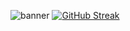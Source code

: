 ![banner](http://www.kepfeltoltes.eu/images/2022/09/08/493Untitled61_20201003152.png)
[![GitHub Streak](https://github-readme-streak-stats.herokuapp.com?user=jani&theme=soft-green&background=15202B&border=0BABCE&stroke=0BABCE&fire=69EEFF&currStreakNum=69EEFF&sideNums=0BABCE&currStreakLabel=69EEFF&sideLabels=0ED4FF&dates=0BABCE&ring=69EEFF)](https://git.io/streak-stats)

<!--
### Hi there 👋
**FemLol2003/FemLol2003** is a ✨ _special_ ✨ repository because its `README.md` (this file) appears on your GitHub profile.

Here are some ideas to get you started:

- 🔭 I’m currently working on ...
- 🌱 I’m currently learning ...
- 👯 I’m looking to collaborate on ...
- 🤔 I’m looking for help with ...
- 💬 Ask me about ...
- 📫 How to reach me: ...
- 😄 Pronouns: ...
- ⚡ Fun fact: ...
-->
